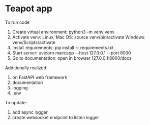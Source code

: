 # Teapot app
To run code
1) Create virtual environment: python3 -m venv venv
2) Activate venv: 
   Linux, Mac OS: source venv/bin/activate
   Windows: venv/Scripts/activate
3) Install requirements: pip install -r requirements.txt
4) Start server: uvicorn main:app --host 127.0.0.1 --port 8000
5) Go to documentation: open in browser 127.0.0.1:8000/docs

Additionally realized:
1) on FastAPI web framework
2) documentation
3) logging
4) .env


To update: 
1) add async logger
2) create websocket endpoint to listen logger
